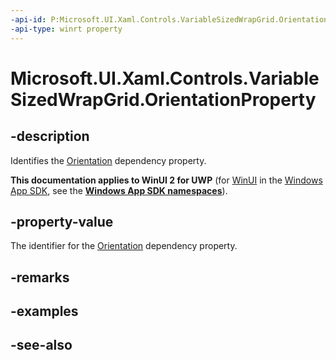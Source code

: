 ```yaml
---
-api-id: P:Microsoft.UI.Xaml.Controls.VariableSizedWrapGrid.OrientationProperty
-api-type: winrt property
---
```


<!-- Property syntax
public Windows.UI.Xaml.DependencyProperty OrientationProperty { get; }
-->

# Microsoft.UI.Xaml.Controls.VariableSizedWrapGrid.OrientationProperty

## -description
Identifies the [Orientation](variablesizedwrapgrid_orientation.md) dependency property.

**This documentation applies to WinUI 2 for UWP** (for [WinUI](/windows/apps/winui/winui3/) in the [Windows App SDK](/windows/apps/windows-app-sdk/), see the **[Windows App SDK namespaces](/windows/windows-app-sdk/api/winrt/)**).

## -property-value
The identifier for the [Orientation](variablesizedwrapgrid_orientation.md) dependency property.

## -remarks

## -examples

## -see-also
